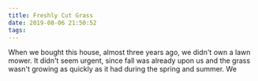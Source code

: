```yaml
---
title: Freshly Cut Grass
date: 2019-08-06 21:50:52
tags:
---
```

When we bought this house, almost three years ago, we didn't own a lawn mower.  It didn't seem
urgent, since fall was already upon us and the grass wasn't growing as quickly as it had
during the spring and summer.  We 